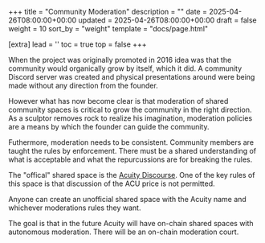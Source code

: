 +++
title = "Community Moderation"
description = ""
date = 2025-04-26T08:00:00+00:00
updated = 2025-04-26T08:00:00+00:00
draft = false
weight = 10
sort_by = "weight"
template = "docs/page.html"

[extra]
lead = ''
toc = true
top = false
+++

When the project was originally promoted in 2016 idea was that the community would organically grow by itself, which it did. A community Discord server was created and physical presentations around were being made without any direction from the founder.

However what has now become clear is that moderation of shared community spaces is critical to grow the community in the right direction. As a sculptor removes rock to realize his imagination, moderation policies are a means by which the founder can guide the community.

Futhermore, moderation needs to be consistent. Community members are taught the rules by enforcement. There must be a shared understanding of what is acceptable and what the repurcussions are for breaking the rules.

The "offical" shared space is the [Acuity Discourse](https://discourse.acuity.network/). One of the key rules of this space is that discussion of the ACU price is not permitted.

Anyone can create an unofficial shared space with the Acuity name and whichever moderations rules they want.

The goal is that in the future Acuity will have on-chain shared spaces with autonomous moderation. There will be an on-chain moderation court.
